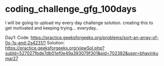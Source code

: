 # coding_challenge_gfg_100days
I will be going to upload my every day challenge solution. creating this to get motivated and keeping trying... everyday..

Day1:
  Code: https://practice.geeksforgeeks.org/problems/sort-an-array-of-0s-1s-and-2s4231/1 
  Solution: https://practice.geeksforgeeks.org/viewSol.php?subId=527027fbde7db01ef0e49a393079f301&pid=702382&user=bhavinkumar27 
